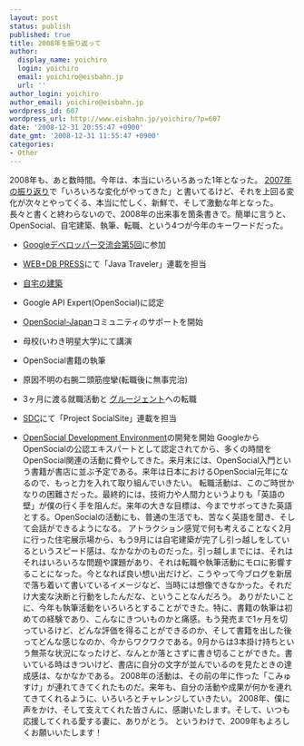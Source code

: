 ```yaml
---
layout: post
status: publish
published: true
title: 2008年を振り返って
author:
  display_name: yoichiro
  login: yoichiro
  email: yoichiro@eisbahn.jp
  url: ''
author_login: yoichiro
author_email: yoichiro@eisbahn.jp
wordpress_id: 607
wordpress_url: http://www.eisbahn.jp/yoichiro/?p=607
date: '2008-12-31 20:55:47 +0900'
date_gmt: '2008-12-31 11:55:47 +0900'
categories:
- Other
---
```


2008年も、あと数時間。今年は、本当にいろいろあった1年となった。
[2007年の振り返り](http://www.eisbahn.jp/yoichiro/2007/12/)で「いろいろな変化がやってきた」と書いてるけど、それを上回る変化が次々とやってくる、本当に忙しく、新鮮で、そして激動な年となった。
長々と書くと終わらないので、2008年の出来事を箇条書きで。簡単に言うと、OpenSocial、自宅建築、執筆、転職、という4つが今年のキーワードだった。

* [Googleデベロッパー交流会第5回](http://www.google.co.jp/developer/prg/events/5-vol1.html)に参加

* [WEB+DB PRESS](http://gihyo.jp/magazine/wdpress)にて「Java Traveler」連載を担当

* [自宅の建築](http://picasaweb.google.com/yoichiro6642)

* Google API Expert(OpenSocial)に認定

* [OpenSocial-Japan](http://groups.google.co.jp/group/opensocial-japan)コミュニティのサポートを開始

* 母校(いわき明星大学)にて講演

* OpenSocial書籍の執筆

* 原因不明の右腕二頭筋痙攣(転職後に無事完治)

* 3ヶ月に渡る就職活動と
[グルージェント](http://www.gluegent.com/)への転職

* [SDC](http://sdc.sun.co.jp/java/series/socialsite/index.html)にて「Project SocialSite」連載を担当

* [OpenSocial Development Environment](http://googlejapan.blogspot.com/2008/12/opensocial-1.html)の開発を開始
GoogleからOpenSocialの公認エキスパートとして認定されてから、多くの時間をOpenSocial関連の活動に費やしてきた。来月末には、OpenSocial入門という書籍が書店に並ぶ予定である。来年は日本におけるOpenSocial元年になるので、もっと力を入れて取り組んでいきたい。
転職活動は、このご時世かなりの困難さだった。最終的には、技術力や人間力というよりも「英語の壁」が僕の行く手を阻んだ。来年の大きな目標は、今までサボってきた英語とする。OpenSocialの活動にも、普通の生活でも、苦なく英語を聞き、そして会話ができるようになる。
アトラクション感覚で何も考えることなく2月に行った住宅展示場から、もう9月には自宅建築が完了し引っ越しをしているというスピード感は、なかなかのものだった。引っ越しまでには、それはそれはいろいろな問題や課題があり、それは転職や執筆活動にモロに影響することになった。今となれば良い想い出だけど、こうやって今ブログを新居で落ち着いて書いているイメージなど、当時には想像できなかった。それだけ大変な決断と行動をしたんだな、ということなんだろう。
ありがたいことに、今年も執筆活動をいろいろとすることができた。特に、書籍の執筆は初めての経験であり、こんなにきついものかと痛感。もう発売まで1ヶ月を切っているけど、どんな評価を得ることができるのか、そして書籍を出した後ってどんな感じなのか、今からワクワクである。9月からは3本掛け持ちという無茶な状況になったけど、なんとか落とさずに書き切ることができた。書いている時はきついけど、書店に自分の文字が並んでいるのを見たときの達成感は、なかなかである。
2008年の活動は、その前の年に作った「こみゅすけ」が連れてきてくれたものだ。来年も、自分の活動や成果が何かを連れてきてくれるように、いろいろとチャレンジしていきたい。
2008年、僕に声をかけ、そして支えてくれた皆さんに、感謝いたします。そして、いつも応援してくれる愛する妻に、ありがとう。
というわけで、2009年もよろしくお願いいたします！
